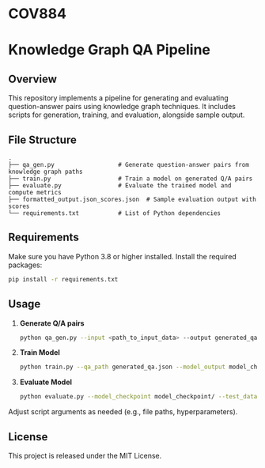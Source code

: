 # COV884

# Knowledge Graph QA Pipeline

## Overview

This repository implements a pipeline for generating and evaluating question-answer pairs using knowledge graph techniques. It includes scripts for generation, training, and evaluation, alongside sample output.

## File Structure

```
.
├── qa_gen.py                  # Generate question-answer pairs from knowledge graph paths
├── train.py                   # Train a model on generated Q/A pairs
├── evaluate.py                # Evaluate the trained model and compute metrics
├── formatted_output.json_scores.json  # Sample evaluation output with scores
└── requirements.txt           # List of Python dependencies
```

## Requirements

Make sure you have Python 3.8 or higher installed. Install the required packages:

```bash
pip install -r requirements.txt
```

## Usage

1. **Generate Q/A pairs**  
   ```bash
   python qa_gen.py --input <path_to_input_data> --output generated_qa.json
   ```

2. **Train Model**  
   ```bash
   python train.py --qa_path generated_qa.json --model_output model_checkpoint/
   ```

3. **Evaluate Model**  
   ```bash
   python evaluate.py --model_checkpoint model_checkpoint/ --test_data generated_qa.json --output output.json
   ```

Adjust script arguments as needed (e.g., file paths, hyperparameters).

## License

This project is released under the MIT License.
